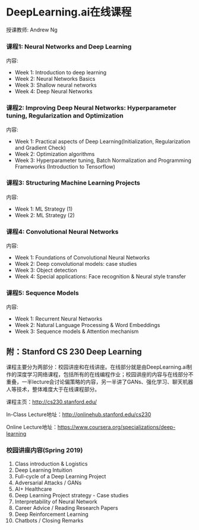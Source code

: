 #  DeepLearning.ai在线课程

授课教师: Andrew Ng

### 课程1: Neural Networks and Deep Learning
内容:
- Week 1: Introduction to deep learning
- Week 2: Neural Networks Basics
- Week 3: Shallow neural networks
- Week 4: Deep Neural Networks

### 课程2: Improving Deep Neural Networks: Hyperparameter tuning, Regularization and Optimization
内容:
- Week 1: Practical aspects of Deep Learning(Initialization, Regularization and Gradient Check)
- Week 2: Optimization algorithms
- Week 3: Hyperparameter tuning, Batch Normalization and Programming Frameworks (Introduction to Tensorflow)

### 课程3: Structuring Machine Learning Projects
内容:
- Week 1: ML Strategy (1)
- Week 2: ML Strategy (2)

### 课程4: Convolutional Neural Networks
内容:
- Week 1: Foundations of Convolutional Neural Networks
- Week 2: Deep convolutional models: case studies
- Week 3: Object detection
- Week 4: Special applications: Face recognition & Neural style transfer

### 课程5: Sequence Models
内容:
- Week 1: Recurrent Neural Networks
- Week 2: Natural Language Processing & Word Embeddings
- Week 3: Sequence models & Attention mechanism


## 附：Stanford CS 230 Deep Learning
课程主要分为两部分：校园讲座和在线讲座。在线部分就是由DeepLearning.ai制作的深度学习网络课程，包括所有的在线编程作业；校园讲座的内容与在线部分不重叠，一半lecture会讨论偏策略的内容，另一半讲了GANs、强化学习、聊天机器人等技术，整体难度大于在线课程部分。

课程主页：http://cs230.stanford.edu/

In-Class Lecture地址：http://onlinehub.stanford.edu/cs230

Online Lecture地址：https://www.coursera.org/specializations/deep-learning

### 校园讲座内容(Spring 2019)
1. Class introduction & Logistics
2. Deep Learning Intuition
3. Full-cycle of a Deep Learning Project
4. Adversarial Attacks / GANs
5. AI+ Healthcare
6. Deep Learning Project strategy - Case studies
7. Interpretability of Neural Network
8. Career Advice / Reading Research Papers
9. Deep Reinforcement Learning
10. Chatbots / Closing Remarks
